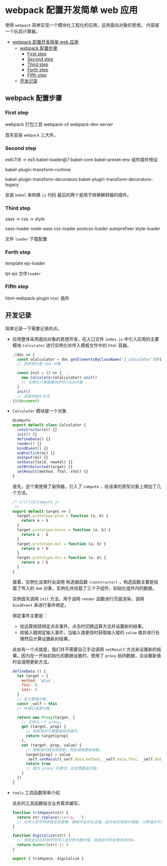 # webpack 配置开发简单 web 应用

使用 `webpack` 简单实现一个模块化工程化的应用，运用面向对象的思想。
内容是一个玩具计算器。

- [webpack 配置开发简单 web 应用](#webpack-配置开发简单-web-应用)
  - [webpack 配置步骤](#webpack-配置步骤)
    - [First step](#first-step)
    - [Second step](#second-step)
    - [Third step](#third-step)
    - [Forth step](#forth-step)
    - [Fifth step](#fifth-step)
  - [开发记录](#开发记录)

## webpack 配置步骤

### First step

webpack 打包工具
webpack-cli
webpack-dev-server

首先安装 `webpack` 三大件。

### Second step

es6/7/8 -> es5
babel-loader@7
babel-core
babel-preset-env 组件插件预设

babel-plugin-transform-runtime

babel-plugin-transform-decorators
babel-plugin-transform-decorators-legacy

安装 `babel` 来转换 `js` 代码
最后的两个是用于转换解释器的插件。

### Third step

sass -> css -> style

sass-loader
node-sass
css-loader
postcss-loader autoprefixer
style-loader

文件 `loader` 下载配置

### Forth step

template ejs-loader

tpl ejs 文件`loader`

### Fifth step

html-webpack-plugin
`html` 插件

## 开发记录

简单记录一下需要记录的点。

- 应用整体采用面向对象的思想开发，在入口文件 `index.js` 中引入应用的主要模块 `Calculator` 进行实例化并传入模板文件中的 `html` 容器。

  ```js
  ;(doc => {
    const oCalculator = doc.getElementsByClassName('J_calculator')[0]
    // 获取根元素 dom 对象

    const init = () => {
      new Calculator(oCalculator).init()
      // 实例化计算器模块并传入dom对象
    }
    init()
    // 调用初始化方法
  })(document)
  ```

- `Calculator` 模块是一个对象

  ```js
  @compute
  export default class Calculator {
    constructor(el) {}
    init() {}
    defineData() {}
    render() {}
    bindEvent() {}
    onBtnClick(ev) {}
    onInput(ev) {}
    setData(field, newVal) {}
    setBtnSelected(target) {}
    setResult(method, fVal, sVal) {}
  }
  ```

  首先，这个类使用了装饰器，引入了 `compute` ，给该类的原型对象上增加了几个方法。

  ```js
  /* src/lib/Compute.js
   */
  export default target => {
    target.prototype.plus = function (a, b) {
      return a + b
    }
    target.prototype.minus = function (a, b) {
      return a - b
    }
    target.prototype.mul = function (a, b) {
      return a * b
    }
    target.prototype.div = function (a, b) {
      return a / b
    }
  }
  ```

  接着，实例化该类时会调用 构造器函数 `(constructor)` ，构造函数主要是挂载了传入的 `dom` 对象，实例化并挂载了三个子组件，初始化组件内的数据。

  实例首先调用 `init` 方法，用于调用 `render` 函数进行页面渲染，调用 `bindEvent` 来进行事件绑定。

  绑定事件主要是：

  - 给运算按钮绑定点击事件，点击时切换运算方法并设置新的结果。
  - 给输入框绑定输入事件，当输入值更改时获取输入框的 `value` 值并进行处理然后计算设置新的结果。

  此处有一个点就是，我们并不需要自己手动调用 `setResult` 方法来设置新的结果。因为在一开始初始化的数据设置时，使用了 `proxy` 劫持数据，当设置新值时会调用更新方法。

  ```js
  defineData () {
    let target = {
      method: 'plus',
      fVal: 0,
      sVal: 0
    }
    // 定义数据对象。
    const _self = this
    // 存储记录类对象。

    return new Proxy(target, {
      // 实例化一个 proxy。
      get (target, prop) {
        // 获取值时不需要做其他操作。
        return target[prop]
      },
      set (target, prop, value) {
        // 更新值时首先做更新，然后调用更新函数。
        target[prop] = value
        _self.setResult(_self.data.method, _self.data.fVal, _self.data.sVal)
        return true
        // 因为 proxy 的要求，此处需要返回值。
      }
    })
  }
  ```

- `tools` 工具函数简单介绍

  此处的工具函数结合业务需求编写。

  ```js
  function trimSpace(str) {
    return str.replace(/\s+/g, '')
    // 对传入的字符串做空白替换，确保不会存在空格，因为本应用是计算器，计算值并不需要空白符所以全部删除。
  }

  function digitalize(str) {
    // 将除去空白符的字符传入显式转为数字型，若是非字符型等则转为0。
    return Number(str) || 0
  }

  export { trimSpace, digitalize }
  ```
